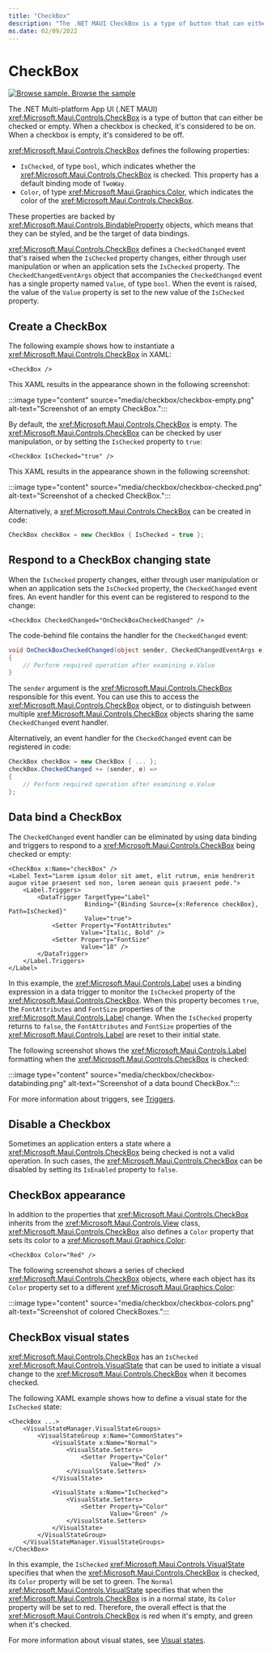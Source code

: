 ```yaml
---
title: "CheckBox"
description: "The .NET MAUI CheckBox is a type of button that can either be checked or empty. When a checkbox is checked, it's considered to be on. When a checkbox is empty, it's considered to be off."
ms.date: 02/09/2022
---
```


# CheckBox

[![Browse sample.](~/media/code-sample.png) Browse the sample](/samples/dotnet/maui-samples/userinterface-checkbox)

The .NET Multi-platform App UI (.NET MAUI) <xref:Microsoft.Maui.Controls.CheckBox> is a type of button that can either be checked or empty. When a checkbox is checked, it's considered to be on. When a checkbox is empty, it's considered to be off.

<xref:Microsoft.Maui.Controls.CheckBox> defines the following properties:

- `IsChecked`, of type `bool`, which indicates whether the <xref:Microsoft.Maui.Controls.CheckBox> is checked. This property has a default binding mode of `TwoWay`.
- `Color`, of type <xref:Microsoft.Maui.Graphics.Color>, which indicates the color of the <xref:Microsoft.Maui.Controls.CheckBox>.

These properties are backed by <xref:Microsoft.Maui.Controls.BindableProperty> objects, which means that they can be styled, and be the target of data bindings.

<xref:Microsoft.Maui.Controls.CheckBox> defines a `CheckedChanged` event that's raised when the `IsChecked` property changes, either through user manipulation or when an application sets the `IsChecked` property. The `CheckedChangedEventArgs` object that accompanies the `CheckedChanged` event has a single property named `Value`, of type `bool`. When the event is raised, the value of the `Value` property is set to the new value of the `IsChecked` property.

## Create a CheckBox

The following example shows how to instantiate a <xref:Microsoft.Maui.Controls.CheckBox> in XAML:

```xaml
<CheckBox />
```

This XAML results in the appearance shown in the following screenshot:

:::image type="content" source="media/checkbox/checkbox-empty.png" alt-text="Screenshot of an empty CheckBox.":::

By default, the <xref:Microsoft.Maui.Controls.CheckBox> is empty. The <xref:Microsoft.Maui.Controls.CheckBox> can be checked by user manipulation, or by setting the `IsChecked` property to `true`:

```xaml
<CheckBox IsChecked="true" />
```

This XAML results in the appearance shown in the following screenshot:

:::image type="content" source="media/checkbox/checkbox-checked.png" alt-text="Screenshot of a checked CheckBox.":::

Alternatively, a <xref:Microsoft.Maui.Controls.CheckBox> can be created in code:

```csharp
CheckBox checkBox = new CheckBox { IsChecked = true };
```

## Respond to a CheckBox changing state

When the `IsChecked` property changes, either through user manipulation or when an application sets the `IsChecked` property, the `CheckedChanged` event fires. An event handler for this event can be registered to respond to the change:

```xaml
<CheckBox CheckedChanged="OnCheckBoxCheckedChanged" />
```

The code-behind file contains the handler for the `CheckedChanged` event:

```csharp
void OnCheckBoxCheckedChanged(object sender, CheckedChangedEventArgs e)
{
    // Perform required operation after examining e.Value
}
```

The `sender` argument is the <xref:Microsoft.Maui.Controls.CheckBox> responsible for this event. You can use this to access the <xref:Microsoft.Maui.Controls.CheckBox> object, or to distinguish between multiple <xref:Microsoft.Maui.Controls.CheckBox> objects sharing the same `CheckedChanged` event handler.

Alternatively, an event handler for the `CheckedChanged` event can be registered in code:

```csharp
CheckBox checkBox = new CheckBox { ... };
checkBox.CheckedChanged += (sender, e) =>
{
    // Perform required operation after examining e.Value
};
```

## Data bind a CheckBox

The `CheckedChanged` event handler can be eliminated by using data binding and triggers to respond to a <xref:Microsoft.Maui.Controls.CheckBox> being checked or empty:

```xaml
<CheckBox x:Name="checkBox" />
<Label Text="Lorem ipsum dolor sit amet, elit rutrum, enim hendrerit augue vitae praesent sed non, lorem aenean quis praesent pede.">
    <Label.Triggers>
        <DataTrigger TargetType="Label"
                     Binding="{Binding Source={x:Reference checkBox}, Path=IsChecked}"
                     Value="true">
            <Setter Property="FontAttributes"
                    Value="Italic, Bold" />
            <Setter Property="FontSize"
                    Value="18" />
        </DataTrigger>
    </Label.Triggers>
</Label>
```

In this example, the <xref:Microsoft.Maui.Controls.Label> uses a binding expression in a data trigger to monitor the `IsChecked` property of the <xref:Microsoft.Maui.Controls.CheckBox>. When this property becomes `true`, the `FontAttributes` and `FontSize` properties of the <xref:Microsoft.Maui.Controls.Label> change. When the `IsChecked` property returns to `false`, the `FontAttributes` and `FontSize` properties of the <xref:Microsoft.Maui.Controls.Label> are reset to their initial state.

The following screenshot shows the <xref:Microsoft.Maui.Controls.Label> formatting when the <xref:Microsoft.Maui.Controls.CheckBox> is checked:

:::image type="content" source="media/checkbox/checkbox-databinding.png" alt-text="Screenshot of a data bound CheckBox.":::

For more information about triggers, see [Triggers](~/fundamentals/triggers.md).

## Disable a Checkbox

Sometimes an application enters a state where a <xref:Microsoft.Maui.Controls.CheckBox> being checked is not a valid operation. In such cases, the <xref:Microsoft.Maui.Controls.CheckBox> can be disabled by setting its `IsEnabled` property to `false`.

## CheckBox appearance

In addition to the properties that <xref:Microsoft.Maui.Controls.CheckBox> inherits from the <xref:Microsoft.Maui.Controls.View> class, <xref:Microsoft.Maui.Controls.CheckBox> also defines a `Color` property that sets its color to a <xref:Microsoft.Maui.Graphics.Color>:

```xaml
<CheckBox Color="Red" />
```

The following screenshot shows a series of checked <xref:Microsoft.Maui.Controls.CheckBox> objects, where each object has its `Color` property set to a different <xref:Microsoft.Maui.Graphics.Color>:

:::image type="content" source="media/checkbox/checkbox-colors.png" alt-text="Screenshot of colored CheckBoxes.":::

## CheckBox visual states

<xref:Microsoft.Maui.Controls.CheckBox> has an `IsChecked` <xref:Microsoft.Maui.Controls.VisualState> that can be used to initiate a visual change to the <xref:Microsoft.Maui.Controls.CheckBox> when it becomes checked.

The following XAML example shows how to define a visual state for the `IsChecked` state:

```xaml
<CheckBox ...>
    <VisualStateManager.VisualStateGroups>
        <VisualStateGroup x:Name="CommonStates">
            <VisualState x:Name="Normal">
                <VisualState.Setters>
                    <Setter Property="Color"
                            Value="Red" />
                </VisualState.Setters>
            </VisualState>

            <VisualState x:Name="IsChecked">
                <VisualState.Setters>
                    <Setter Property="Color"
                            Value="Green" />
                </VisualState.Setters>
            </VisualState>
        </VisualStateGroup>
    </VisualStateManager.VisualStateGroups>
</CheckBox>
```

In this example, the `IsChecked` <xref:Microsoft.Maui.Controls.VisualState> specifies that when the <xref:Microsoft.Maui.Controls.CheckBox> is checked, its `Color` property will be set to green. The `Normal` <xref:Microsoft.Maui.Controls.VisualState> specifies that when the <xref:Microsoft.Maui.Controls.CheckBox> is in a normal state, its `Color` property will be set to red. Therefore, the overall effect is that the <xref:Microsoft.Maui.Controls.CheckBox> is red when it's empty, and green when it's checked.

For more information about visual states, see [Visual states](~/user-interface/visual-states.md).
